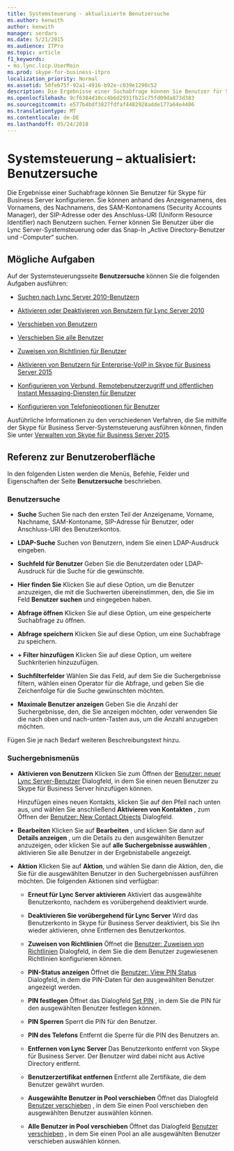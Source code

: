 ```yaml
---
title: Systemsteuerung - aktualisierte Benutzersuche
ms.author: kenwith
author: kenwith
manager: serdars
ms.date: 5/21/2015
ms.audience: ITPro
ms.topic: article
f1_keywords:
- ms.lync.lscp.UserMain
ms.prod: skype-for-business-itpro
localization_priority: Normal
ms.assetid: 50feb75f-92a1-4916-b92e-c039e1290c52
description: Die Ergebnisse einer Suchabfrage können Sie Benutzer für Skype für Business Server konfigurieren. Sie können anhand des Anzeigenamens, des Vornamens, des Nachnamens, des SAM-Kontonamens (Security Accounts Manager), der SIP-Adresse oder des Anschluss-URI (Uniform Resource Identifier) nach Benutzern suchen. Ferner können Sie Benutzer über die Lync Server-Systemsteuerung oder das Snap-In „Active Directory-Benutzer und -Computer“ suchen.
ms.openlocfilehash: 9cf6384d10cc4b6d2931fb21c75fd09da873d383
ms.sourcegitcommit: e577b4bdf3827fdfaf4482928adde177a64e4406
ms.translationtype: MT
ms.contentlocale: de-DE
ms.lasthandoff: 05/24/2018
---
```

# <a name="control-panel---updated-user-search"></a>Systemsteuerung – aktualisiert: Benutzersuche
 
Die Ergebnisse einer Suchabfrage können Sie Benutzer für Skype für Business Server konfigurieren. Sie können anhand des Anzeigenamens, des Vornamens, des Nachnamens, des SAM-Kontonamens (Security Accounts Manager), der SIP-Adresse oder des Anschluss-URI (Uniform Resource Identifier) nach Benutzern suchen. Ferner können Sie Benutzer über die Lync Server-Systemsteuerung oder das Snap-In „Active Directory-Benutzer und -Computer“ suchen.
  
## <a name="tasks-you-can-perform"></a>Mögliche Aufgaben

Auf der Systemsteuerungsseite **Benutzersuche** können Sie die folgenden Aufgaben ausführen:
  
- [Suchen nach Lync Server 2010-Benutzern](http://technet.microsoft.com/library/3b9f6f55-d7a9-46ae-8e10-f221ba0d3bb5.aspx)
    
- [Aktivieren oder Deaktivieren von Benutzern für Lync Server 2010](http://technet.microsoft.com/library/12497d00-f665-4a97-be68-854c5a8be4fc.aspx)
    
- [Verschieben von Benutzern](move-user.md)
    
- [Verschieben Sie alle Benutzer](move-all-users.md)
    
- [Zuweisen von Richtlinien für Benutzer](http://technet.microsoft.com/library/a4ed0120-d9e5-4eb2-acfd-8de2cb503652.aspx)
    
- [Aktivieren von Benutzern für Enterprise-VoIP in Skype für Business Server 2015](../../deploy/deploy-enterprise-voice/enable-users-for-enterprise-voice.md)
    
- [Konfigurieren von Verbund, Remotebenutzerzugriff und öffentlichen Instant Messaging-Diensten für Benutzer](http://technet.microsoft.com/library/736fcaad-9f95-4896-b767-e199d86a00a4.aspx)
    
- [Konfigurieren von Telefonieoptionen für Benutzer](http://technet.microsoft.com/library/4546432e-c839-4517-a2c5-bc0d4d8c6a03.aspx)
    
Ausführliche Informationen zu den verschiedenen Verfahren, die Sie mithilfe der Skype für Business Server-Systemsteuerung ausführen können, finden Sie unter [Verwalten von Skype für Business Server 2015](../../manage/manage.md).
  
## <a name="ui-reference"></a>Referenz zur Benutzeroberfläche

In den folgenden Listen werden die Menüs, Befehle, Felder und Eigenschaften der Seite **Benutzersuche** beschrieben.
  
### <a name="user-search"></a>Benutzersuche

- **Suche** Suchen Sie nach den ersten Teil der Anzeigename, Vorname, Nachname, SAM-Kontoname, SIP-Adresse für Benutzer, oder Anschluss-URI des Benutzerkontos.
    
- **LDAP-Suche** Suchen von Benutzern, indem Sie einen LDAP-Ausdruck eingeben.
    
- **Suchfeld für Benutzer** Geben Sie die Benutzerdaten oder LDAP-Ausdruck für die Suche für die gewünschte.
    
- **Hier finden Sie** Klicken Sie auf diese Option, um die Benutzer anzuzeigen, die mit die Suchwerten übereinstimmen, den, die Sie im Feld **Benutzer suchen** und eingegeben haben.
    
- **Abfrage öffnen** Klicken Sie auf diese Option, um eine gespeicherte Suchabfrage zu öffnen.
    
- **Abfrage speichern** Klicken Sie auf diese Option, um eine Suchabfrage zu speichern.
    
- **+ Filter hinzufügen** Klicken Sie auf diese Option, um weitere Suchkriterien hinzuzufügen.
    
- **Suchfilterfelder** Wählen Sie das Feld, auf dem Sie die Suchergebnisse filtern, wählen einen Operator für die Abfrage, und geben Sie die Zeichenfolge für die Suche gewünschten möchten.
    
- **Maximale Benutzer anzeigen** Geben Sie die Anzahl der Suchergebnisse, den, die Sie anzeigen möchten, oder verwenden Sie die nach oben und nach-unten-Tasten aus, um die Anzahl anzugeben möchten.
    
Fügen Sie je nach Bedarf weiteren Beschreibungstext hinzu.
  
### <a name="search-results-menus"></a>Suchergebnismenüs

- **Aktivieren von Benutzern** Klicken Sie zum Öffnen der [Benutzer: neuer Lync Server-Benutzer](users-new-lync-server-user.md) Dialogfeld, in dem Sie einen neuen Benutzer zu Skype für Business Server hinzufügen können.
    
    Hinzufügen eines neuen Kontakts, klicken Sie auf den Pfeil nach unten aus, und wählen Sie anschließend **Aktivieren von Kontakten** , zum Öffnen der [Benutzer: New Contact Objects](users-new-contact-objects.md) Dialogfeld.
    
- **Bearbeiten** Klicken Sie auf **Bearbeiten** , und klicken Sie dann auf **Details anzeigen** , um die Details zu den ausgewählten Benutzer anzuzeigen, oder klicken Sie auf **alle Suchergebnisse auswählen** , aktivieren Sie alle Benutzer in der Ergebnistabelle angezeigt.
    
- **Aktion** Klicken Sie auf **Aktion**, und wählen Sie dann die Aktion, den, die Sie für die ausgewählten Benutzer in den Suchergebnissen ausführen möchten. Die folgenden Aktionen sind verfügbar:
    
  - **Erneut für Lync Server aktivieren** Aktiviert das ausgewählte Benutzerkonto, nachdem es vorübergehend deaktiviert wurde.
    
  - **Deaktivieren Sie vorübergehend für Lync Server** Wird das Benutzerkonto in Skype für Business Server deaktiviert, bis Sie ihn wieder aktivieren, ohne Entfernen des Benutzerkontos.
    
  - **Zuweisen von Richtlinien** Öffnet die [Benutzer: Zuweisen von Richtlinien](users-assign-policies.md) Dialogfeld, in dem Sie die dem Benutzer zugewiesenen Richtlinien konfigurieren können.
    
  - **PIN-Status anzeigen** Öffnet die [Benutzer: View PIN Status](users-view-pin-status.md) Dialogfeld, in dem die PIN-Daten für den ausgewählten Benutzer angezeigt werden.
    
  - **PIN festlegen** Öffnet das Dialogfeld [Set PIN](set-pin.md) , in dem Sie die PIN für den ausgewählten Benutzer festlegen können.
    
  - **PIN Sperren** Sperrt die PIN für den Benutzer.
    
  - **PIN des Telefons** Entfernt die Sperre für die PIN des Benutzers an.
    
  - **Entfernen von Lync Server** Das Benutzerkonto entfernt von Skype für Business Server. Der Benutzer wird dabei nicht aus Active Directory entfernt.
    
  - **Benutzerzertifikat entfernen** Entfernt alle Zertifikate, die dem Benutzer gewährt wurden.
    
  - **Ausgewählte Benutzer in Pool verschieben** Öffnet das Dialogfeld [Benutzer verschieben](move-user.md) , in dem Sie einen Pool verschieben den ausgewählten Benutzer auswählen können.
    
  - **Alle Benutzer in Pool verschieben** Öffnet das Dialogfeld [Benutzer verschieben](move-user.md) , in dem Sie einen Pool an alle ausgewählten Benutzer verschieben auswählen können.
    

